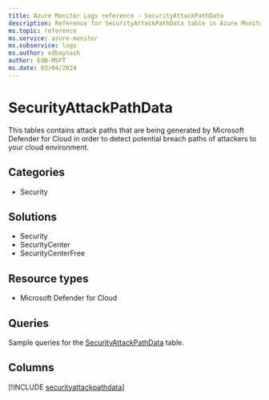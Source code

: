 ```yaml
---
title: Azure Monitor Logs reference - SecurityAttackPathData
description: Reference for SecurityAttackPathData table in Azure Monitor Logs.
ms.topic: reference
ms.service: azure-monitor
ms.subservice: logs
ms.author: edbaynash
author: EdB-MSFT
ms.date: 03/04/2024
---
```


# SecurityAttackPathData

This tables contains attack paths that are being generated by Microsoft Defender for Cloud in order to detect potential breach paths of attackers to your cloud environment.


## Categories

- Security

## Solutions

- Security
- SecurityCenter
- SecurityCenterFree

## Resource types

- Microsoft Defender for Cloud

## Queries

 Sample queries for the [SecurityAttackPathData](/azure/azure-monitor/reference/queries/securityattackpathdata) table.


## Columns
  
[!INCLUDE [securityattackpathdata](.././tables/includes/securityattackpathdata-include.md)]
